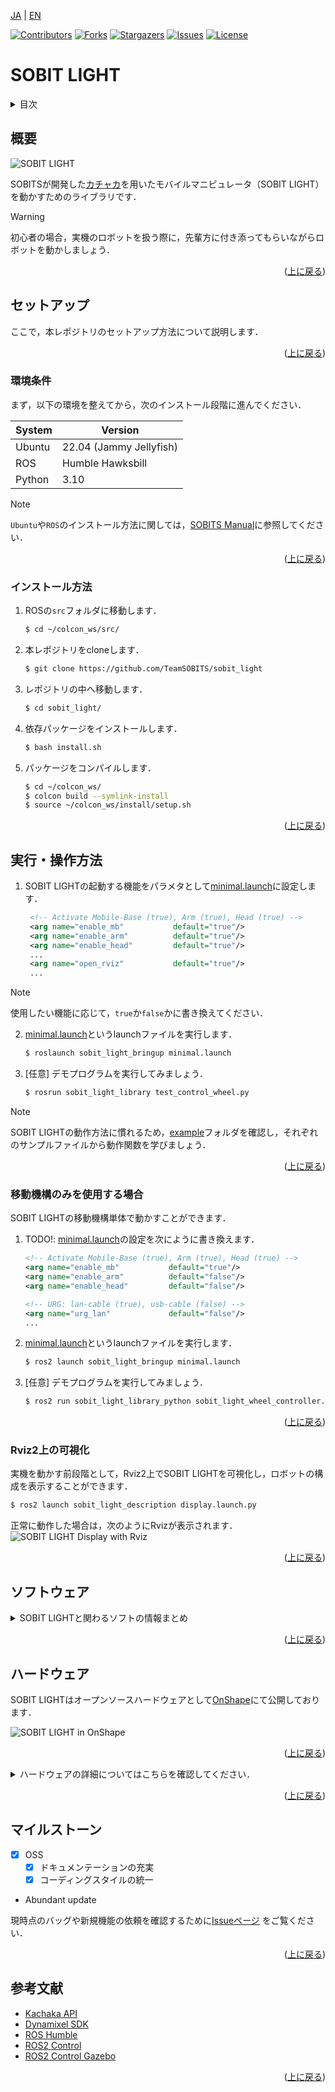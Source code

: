 <a name="readme-top"></a>

[JA](README.md) | [EN](README.en.md)

[![Contributors][contributors-shield]][contributors-url]
[![Forks][forks-shield]][forks-url]
[![Stargazers][stars-shield]][stars-url]
[![Issues][issues-shield]][issues-url]
[![License][license-shield]][license-url]

# SOBIT LIGHT

<!-- 目次 -->
<details>
  <summary>目次</summary>
  <ol>
    <li>
      <a href="#概要">概要</a>
    </li>
    <li>
      <a href="#環境構築">環境構築</a>
      <ul>
        <li><a href="#環境条件">環境条件</a></li>
        <li><a href="#インストール方法">インストール方法</a></li>
      </ul>
    </li>
    <li>
    　<a href="#実行操作方法">実行・操作方法</a>
      <ul>
        <li><a href="#移動機構のみを使用する場合">移動機構のみを使用する場合</a></li>
        <li><a href="#Rviz上の可視化">Rviz上の可視化</a></li>
      </ul>
    </li>
    <li>
    　<a href="#ソフトウェア">ソフトウェア</a>
      <ul>
        <li><a href="#ジョイントコントローラ">ジョイントコントローラ</a></li>
        <li><a href="#ホイルコントローラ">ホイルコントローラ</a></li>
      </ul>
    </li>
    <li>
    　<a href="#ハードウェア">ハードウェア</a>
      <ul>
        <li><a href="#パーツのダウンロード方法">パーツのダウンロード方法</a></li>
        <li><a href="#電子回路図">電子回路図</a></li>
        <li><a href="#ロボットの組み立て">ロボットの組み立て</a></li>
        <li><a href="#ロボットの特徴">ロボットの特徴</a></li>
        <li><a href="#部品リストBOM">部品リスト（BOM）</a></li>
      </ul>
    </li>
    <li><a href="#マイルストーン">マイルストーン</a></li>
    <!-- <li><a href="#contributing">Contributing</a></li> -->
    <!-- <li><a href="#license">License</a></li> -->
    <li><a href="#参考文献">参考文献</a></li>
  </ol>
</details>



<!-- レポジトリの概要 -->
## 概要

![SOBIT LIGHT](sobit_light/docs/img/sobit_light.png)

SOBITSが開発した[カチャカ](https://kachaka.life/home/)を用いたモバイルマニピュレータ（SOBIT LIGHT）を動かすためのライブラリです．

> [!WARNING]
> 初心者の場合，実機のロボットを扱う際に，先輩方に付き添ってもらいながらロボットを動かしましょう．

<p align="right">(<a href="#readme-top">上に戻る</a>)</p>


<!-- セットアップ -->
## セットアップ

ここで，本レポジトリのセットアップ方法について説明します．

<p align="right">(<a href="#readme-top">上に戻る</a>)</p>


### 環境条件

まず，以下の環境を整えてから，次のインストール段階に進んでください．

| System  | Version |
| --- | --- |
| Ubuntu | 22.04 (Jammy Jellyfish) |
| ROS    | Humble Hawksbill |
| Python | 3.10 |

> [!NOTE]
> `Ubuntu`や`ROS`のインストール方法に関しては，[SOBITS Manual](https://github.com/TeamSOBITS/sobits_manual#%E9%96%8B%E7%99%BA%E7%92%B0%E5%A2%83%E3%81%AB%E3%81%A4%E3%81%84%E3%81%A6)に参照してください．

<p align="right">(<a href="#readme-top">上に戻る</a>)</p>


### インストール方法

1. ROSの`src`フォルダに移動します．
   ```sh
   $ cd ~/colcon_ws/src/
   ```
2. 本レポジトリをcloneします．
   ```sh
   $ git clone https://github.com/TeamSOBITS/sobit_light
   ```
3. レポジトリの中へ移動します．
   ```sh
   $ cd sobit_light/
   ```
4. 依存パッケージをインストールします．
   ```sh
   $ bash install.sh
   ```
5. パッケージをコンパイルします．
   ```sh
   $ cd ~/colcon_ws/
   $ colcon build --symlink-install
   $ source ~/colcon_ws/install/setup.sh
   ```

<p align="right">(<a href="#readme-top">上に戻る</a>)</p>


<!-- 実行・操作方法 -->
## 実行・操作方法

1. SOBIT LIGHTの起動する機能をパラメタとして[minimal.launch](sobit_light_bringup/launch/minimal.launch)に設定します．
   ```xml
    <!-- Activate Mobile-Base (true), Arm (true), Head (true) -->
    <arg name="enable_mb"           default="true"/>
    <arg name="enable_arm"          default="true"/>
    <arg name="enable_head"         default="true"/>
    ...
    <arg name="open_rviz"           default="true"/>
    ...
   ```

> [!NOTE]
> 使用したい機能に応じて，`true`か`false`かに書き換えてください．

2. [minimal.launch](sobit_light_bringup/launch/minimal.launch)というlaunchファイルを実行します．
   ```sh
   $ roslaunch sobit_light_bringup minimal.launch
   ```
3. [任意] デモプログラムを実行してみましょう．
   ```sh
   $ rosrun sobit_light_library test_control_wheel.py
   ```

> [!NOTE]
> SOBIT LIGHTの動作方法に慣れるため，[example](sobit_light_library/example/)フォルダを確認し，それぞれのサンプルファイルから動作関数を学びましょう．

<p align="right">(<a href="#readme-top">上に戻る</a>)</p>


### 移動機構のみを使用する場合

SOBIT LIGHTの移動機構単体で動かすことができます．

1. TODO!: [minimal.launch](sobit_light_bringup/launch/minimal.launch.py)の設定を次にように書き換えます．
    ```xml
    <!-- Activate Mobile-Base (true), Arm (true), Head (true) -->
    <arg name="enable_mb"           default="true"/>
    <arg name="enable_arm"          default="false"/>
    <arg name="enable_head"         default="false"/>

    <!-- URG: lan-cable (true), usb-cable (false) -->
    <arg name="urg_lan"             default="false"/>
    ...
    ```
2. [minimal.launch](sobit_light_bringup/launch/minimal.launch.py)というlaunchファイルを実行します．
    ```sh
    $ ros2 launch sobit_light_bringup minimal.launch
    ```
3. [任意] デモプログラムを実行してみましょう．
    ```sh
    $ ros2 run sobit_light_library_python sobit_light_wheel_controller.py
    ```

<!-- > [!NOTE] -->
<!-- > URG(LiDAR)はLAN式通信の場合は`true`に，USB式通信の場合は`false`に設定してください． -->

<p align="right">(<a href="#readme-top">上に戻る</a>)</p>


### Rviz2上の可視化

実機を動かす前段階として，Rviz2上でSOBIT LIGHTを可視化し，ロボットの構成を表示することができます．

```sh
$ ros2 launch sobit_light_description display.launch.py
```

正常に動作した場合は，次のようにRvizが表示されます．
![SOBIT LIGHT Display with Rviz](sobit_light/docs/img/sobit_light_rviz.png)

<p align="right">(<a href="#readme-top">上に戻る</a>)</p>


## ソフトウェア

<details>
<summary>SOBIT LIGHTと関わるソフトの情報まとめ</summary>


### ジョイントコントローラ

SOBIT LIGHTのパンチルト機構とマニピュレータを動かすための情報まとめです．

<p align="right">(<a href="#readme-top">上に戻る</a>)</p>


#### 動作関数

1.  `moveToPose()` : 決められたポーズに動かします．
    ```cpp
    bool moveToPose(
        const std::string& pose_name,               // ポーズ名
        const double sec = 5.0                      // 動作時間 [s]
        bool is_sleep = true                        // 回転後に待機するかどうか
    );
    ```

> [!NOTE]
> 既存のポーズは[sobit_light_pose.yaml](sobit_light_library/config/sobit_light_pose.yaml)に確認できます．ポーズの作成方法については[ポーズの設定方法](#ポーズの設定方法)をご参照ください．

2.  `moveAllJointsRad()` : すべてのジョイントを任意の角度に動かします．
    ```cpp
    bool sobit::SobitProJointController::moveAllJointsRad (
        const double arm_shoulder_pitch_joint,       // 回転角度 [rad]
        const double arm_elbow_upper_pitch_joint,    // 回転角度 [rad]
        const double arm_elbow_lower_pitch_joint,    // 回転角度 [rad]
        const double arm_elbow_lower_yaw_joint,     // 回転角度 [rad]
        const double arm_wrist_pitch_joint,          // 回転角度 [rad]
        const double hand_joint,                    // 回転角度 [rad]
        const double head_yaw_joint,                // 回転角度 [rad]
        const double head_pitch_joint,               // 回転角度 [rad]
        const double sec = 5.0,                     // 回転時間 [s]
        bool is_sleep = true                        // 回転後に待機するかどうか
    );
    ```

3.  `moveJointRad()` : 指定されたジョイントを任意の角度に動かします．
    ```cpp
    bool sobit::SobitProJointController::moveJointRad (
        const Joint joint_num,                      // ジョイント名 (定数名)
        const double rad,                           // 回転角度 [rad]
        const double sec = 5.0,                     // 回転時間 [s]
        bool is_sleep = true                        // 回転後に待機するかどうか
    );
    ```

> [!NOTE]
> `ジョイント名`は[ジョイント名](#ジョイント名)をご確認ください．
 
4.  `moveArmRad()` : アームの関節を任意の角度に動かします．
    ```cpp
    bool sobit::SobitProJointController::moveArmRad(
        const double arm_shoulder_pitch_joint,       // 回転角度 [rad]
        const double arm_elbow_upper_pitch_joint,    // 回転角度 [rad]
        const double arm_elbow_lower_pitch_joint,    // 回転角度 [rad]
        const double arm_elbow_lower_yaw_joint,     // 回転角度 [rad]
        const double arm_wrist_pitch_joint,          // 回転角度 [rad]
        const double sec = 5.0,                     // 回転時間 [s]
        bool is_sleep = true                        // 回転後に待機するかどうか
    );
    ```

5.  `moveHeadRad()` : パンチルト機構を任意の角度に動かす．
    ```cpp
    bool sobit::SobitProJointController::moveHeadRad(
        const double head_camera_pan,               // 回転角度 [rad]
        const double head_camera_tilt,              // 回転角度 [rad]
        const double sec = 5.0,                     // 移動時間 [s]
        bool is_sleep = true                        // 回転後に待機するかどうか
    );
    ```

6.  `moveHandToTargetCoord()` : ハンドをxyz座標に動かします（把持モード）．
    ```cpp
    bool sobit::SobitProJointController::moveHandToTargetCoord(
        const double target_pos_x,                  // 把持目的地のx [m]
        const double target_pos_y,                  // 把持目的地のy [m]
        const double target_pos_z,                  // 把持目的地のz [m]
        const double shift_x,                       // xyz座標のx軸をシフトする [m]
        const double shift_y,                       // xyz座標のy軸をシフトする [m]
        const double shift_z                        // xyz座標のz軸をシフトする [m]
        const double sec = 5.0,                     // 移動時間 [s]
        bool is_sleep = true                        // 回転後に待機するかどうか
    );
    ```

7.  `moveHandToTargetTF()` : ハンドをtf名に動かします（把持モード）．
    ```cpp
    bool sobit::SobitProJointController::moveHandToTargetTF(
        const std::string& target_name,             // 把持目的tf名
        const double shift_x,                       // xyz座標のx軸をシフトする [m]
        const double shift_y,                       // xyz座標のy軸をシフトする [m]
        const double shift_z                        // xyz座標のz軸をシフトする [m]
        const double sec = 5.0,                     // 移動時間 [s]
        bool is_sleep = true                        // 回転後に待機するかどうか
    );
    ```

8.  `moveHandToPlaceCoord()` : ハンドをxyz座標に動かします（配置モード）．
    ```cpp
    bool sobit::SobitProJointController::moveHandToPlaceCoord(
        const double target_pos_x,                  // 配置目的地のx [m]
        const double target_pos_y,                  // 配置目的地のy [m]
        const double target_pos_z,                  // 配置目的地のz [m]
        const double shift_x,                       // xyz座標のx軸をシフトする [m]
        const double shift_y,                       // xyz座標のy軸をシフトする [m]
        const double shift_z                        // xyz座標のz軸をシフトする [m]
        const double sec = 5.0,                     // 移動時間 [s]
        bool is_sleep = true                        // 回転後に待機するかどうか
    ); 
    ```

9.  `moveHandToPlaceTF()` : ハンドをtf名に動かします（配置モード）．
    ```cpp
    bool sobit::SobitProJointController::moveHandToPlaceTF(
        const std::string& target_name,             // 配置目的tf名
        const double shift_x,                       // xyz座標のx軸をシフトする [m]
        const double shift_y,                       // xyz座標のy軸をシフトする [m]
        const double shift_z                        // xyz座標のz軸をシフトする [m]
        const double sec = 5.0,                     // 移動時間 [s]
        bool is_sleep = true                        // 回転後に待機するかどうか
    );
    ```

10.  `graspDecision()` : ハンドに流れる電流値に応じて，把持判定が決まります．
    ```cpp
    bool sobit::SobitProJointController::graspDecision(
        const int min_curr = 300,                   // 最小電流値
        const int max_curr = 1000                   // 最大電流値
    );
    ```

11.  `placeDecision()` : ハンドに流れる電流値に応じて，配置判定が決まります．
    ```cpp
    bool sobit::SobitProJointController::placeDecision(
        const int min_curr = 500,                   // 最小電流値
        const int max_curr = 1000                   // 最大電流値
    );
    ```

<p align="right">(<a href="#readme-top">上に戻る</a>)</p>


#### ジョイント名

SOBIT LIGHTのジョイント名とその定数名を以下の通りです．

| ジョイント番号 | ジョイント名 | ジョイント定数名 |
| :---: | --- | --- |
| 0 | arm_shoulder_roll_joint | kArmShoulderRollJoint |
| 1 | arm_shoulder_pitch_joint | kArmShoulderPitchJoint |
| 2 | arm_shoulder_pitch_sub_joint | kArmShoulderPitchSubJoint |
| 3 | arm_elbow_pitch_joint | kArmElbowPitchJoint |
| 4 | arm_forearm_roll_joint | kArmForearmRollJoint |
| 5 | arm_wrist_pitch_joint | kArmWristPitchJoint |
| 6 | arm_wrist_roll_joint | kArmWristRollJoint |
| 7 | hand_joint | kHandJoint |
| 8 | head_yaw_joint | kHeadYawJoint |
| 9 | head_pitch_joint | kHeadPitchJoint |

<p align="right">(<a href="#readme-top">上に戻る</a>)</p>


#### ポーズの設定方法

TODO!

[sobit_light_pose.yaml](sobit_light_library_python/config/pose_list.yaml)というファイルでポーズの追加・編集ができます．以下のようなフォーマットになります．

```yaml
sobit_light_pose:
    - { 
        pose_name: "pose_name",
        arm_shoulder_1_pitch_joint: 1.57,
        arm_elbow_upper_1_pitch_joint: 1.57,
        arm_elbow_lower_pitch_joint: 0.0,
        arm_elbow_lower_yaw_joint: -1.57,
        arm_wrist_pitch_joint: -1.57,
        hand_joint: 0.0,
        head_yaw_joint: 0.0,
        head_pitch_joint: 0.0
    }
    ...
```  

### ホイールコントローラ

SOBIT LIGHTの移動機構を動かすための情報まとめです．

<p align="right">(<a href="#readme-top">上に戻る</a>)</p>


#### 動作関数

1.  `controlWheelLinear()` : 並進（直進移動・斜め移動・横移動）に移動させます．
    ```cpp
    bool sobit::SobitProWheelController::controlWheelLinear (
        const double distance_x,                    // x方向への直進移動距離 [m]
        const double distance_y,                    // y方向への直進移動距離 [m]
    )
    ```  
2.  `controlWheelRotateRad()` : 回転運動を行う(弧度法：Radian)
    ```cpp
    bool sobit::SobitProWheelController::controlWheelRotateRad (
        const double angle_rad,                     // 中心回転角度 [rad]
    )
    ```  
3.  `controlWheelRotateDeg()` : 回転運動を行う(度数法：Degree)
    ```cpp
    bool sobit::SobitProWheelController::controlWheelRotateDeg ( 
        const double angle_deg,                     // 中心回転角度 (deg)
    )
    ```

</details>

<p align="right">(<a href="#readme-top">上に戻る</a>)</p>


## ハードウェア
SOBIT LIGHTはオープンソースハードウェアとして[OnShape](https://cad.onshape.com/documents/1c0eb7c7c35643f91262c58d/w/47103fedd1427abad418bed6/e/d36ec26c38875fb78c5b29ac)にて公開しております．

![SOBIT LIGHT in OnShape](sobit_light/docs/img/sobit_light_onshape.png)

<p align="right">(<a href="#readme-top">上に戻る</a>)</p>


<details>
<summary>ハードウェアの詳細についてはこちらを確認してください．</summary>

### パーツのダウンロード方法

1. Onshapeにアクセスしましょう．

> [!NOTE]
> ファイルをダウンロードするために，`OnShape`のアカウントを作成する必要はありません．ただし，本ドキュメント全体をコピーする場合，アカウントの作成を推薦します．

2. `Instances`の中にパーツを右クリックで選択します．
3. 一覧が表示され，`Export`ボタンを押してください．
4. 表示されたウィンドウの中に，`Format`という項目があります．`STEP`を選択してください．
5. 最後に，青色の`Export`ボタンを押してダウンロードが開始されます．

<p align="right">(<a href="#readme-top">上に戻る</a>)</p>


### 電子回路図

TBD

<p align="right">(<a href="#readme-top">上に戻る</a>)</p>


### ロボットの組み立て

TBD

<p align="right">(<a href="#readme-top">上に戻る</a>)</p>


### ロボットの特徴

TBD

| 項目 | 詳細 |
| --- | --- |

<!-- | 最大直進速度 | 0.7[m/s] |
| 最大回転速度 | 0.229[rad/s] |
| 最大ペイロード | 0.35[kg] |
| サイズ (長さx幅x高さ) | 450x450x1250[mm] |
| 重量 | 16[kg] |
| リモートコントローラ | PS3/PS4 |
| LiDAR | UST-20LX |
| RGB-D | Azure Kinect DK (頭部)，RealSense D405 (アーム) |
| IMU | LSM6DSMUS |
| スピーカー | モノラルスピーカー |
| マイク | コンデンサーマイク |
| アクチュエータ (アーム) | 2 x XM540-W150, 6 x XM430-W320 |
| アクチュエータ (移動機構) | 4 x XM430-W320, 4 x XM430-W210 |
| 電源 | 2 x Makita 6.0Ah 18V |
| PC接続 | USB | -->

<p align="right">(<a href="#readme-top">上に戻る</a>)</p>


### 部品リスト（BOM）

TBD

| 部品 | 型番 | 個数 | 購入先 |
| --- | --- | --- | --- |
| --- | --- | 1 | [link]() |
| --- | --- | 1 | [link]() |
| --- | --- | 1 | [link]() |
| --- | --- | 1 | [link]() |
| --- | --- | 1 | [link]() |
| --- | --- | 1 | [link]() |
| --- | --- | 1 | [link]() |
| --- | --- | 1 | [link]() |
| --- | --- | 1 | [link]() |
| --- | --- | 1 | [link]() |
| --- | --- | 1 | [link]() |
| --- | --- | 1 | [link]() |
| --- | --- | 1 | [link]() |


</details>

<p align="right">(<a href="#readme-top">上に戻る</a>)</p>


<!-- マイルストーン -->
## マイルストーン

- [x] OSS
    - [x] ドキュメンテーションの充実
    - [x] コーディングスタイルの統一
- Abundant update

現時点のバッグや新規機能の依頼を確認するために[Issueページ][issues-url] をご覧ください．

<p align="right">(<a href="#readme-top">上に戻る</a>)</p>


<!-- CONTRIBUTING -->
<!-- ## Contributing

Contributions are what make the open source community such an amazing place to learn, inspire, and create. Any contributions you make are **greatly appreciated**.

If you have a suggestion that would make this better, please fork the repo and create a pull request. You can also simply open an issue with the tag "enhancement".
Don't forget to give the project a star! Thanks again!

1. Fork the Project
2. Create your Feature Branch (`git checkout -b feature/AmazingFeature`)
3. Commit your Changes (`git commit -m 'Add some AmazingFeature'`)
4. Push to the Branch (`git push origin feature/AmazingFeature`)
5. Open a Pull Request

<p align="right">(<a href="#readme-top">上に戻る</a>)</p> -->


<!-- LICENSE -->
<!-- ## License

Distributed under the MIT License. See `LICENSE.txt` for more NOTErmation.

<p align="right">(<a href="#readme-top">上に戻る</a>)</p> -->


<!-- 参考文献 -->
## 参考文献

* [Kachaka API](https://github.com/pf-robotics/kachaka-api)
* [Dynamixel SDK](https://emanual.robotis.com/docs/en/software/dynamixel/dynamixel_sdk/overview/)
* [ROS Humble](https://docs.ros.org/en/humble/index.html)
* [ROS2 Control](https://control.ros.org/humble/index.html)
* [ROS2 Control Gazebo](https://github.com/ros-controls/gz_ros2_control)

<p align="right">(<a href="#readme-top">上に戻る</a>)</p>



<!-- MARKDOWN LINKS & IMAGES -->
<!-- https://www.markdownguide.org/basic-syntax/#reference-style-links -->
[contributors-shield]: https://img.shields.io/github/contributors/TeamSOBITS/sobit_light.svg?style=for-the-badge
[contributors-url]: https://github.com/TeamSOBITS/sobit_light/graphs/contributors
[forks-shield]: https://img.shields.io/github/forks/TeamSOBITS/sobit_light.svg?style=for-the-badge
[forks-url]: https://github.com/TeamSOBITS/sobit_light/network/members
[stars-shield]: https://img.shields.io/github/stars/TeamSOBITS/sobit_light.svg?style=for-the-badge
[stars-url]: https://github.com/TeamSOBITS/sobit_light/stargazers
[issues-shield]: https://img.shields.io/github/issues/TeamSOBITS/sobit_light.svg?style=for-the-badge
[issues-url]: https://github.com/TeamSOBITS/sobit_light/issues
[license-shield]: https://img.shields.io/github/license/TeamSOBITS/sobit_light.svg?style=for-the-badge
[license-url]: LICENSE
